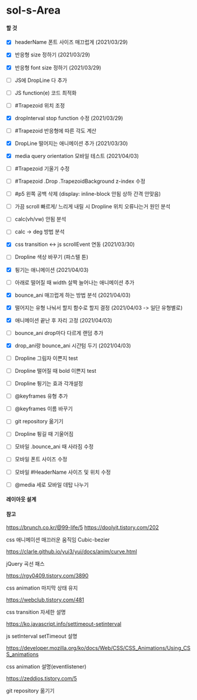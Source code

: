 # sol-s-Area



#### 할 것

- [x] headerName 폰트 사이즈 매끄럽게 (2021/03/29)
- [x] 반응형 size 정하기 (2021/03/29)
- [x] 반응형 font size 정하기 (2021/03/29)
- [ ] JS에 DropLine 다 추가
- [ ] JS function(e) 코드 최적화
- [ ] #Trapezoid 위치 조정
- [x] dropInterval stop function 수정 (2021/03/29)
- [ ] #Trapezoid 반응형에 따른 각도 계산
- [x] DropLine 떨어지는 애니메이션 추가 (2021/03/30)
- [x] media query orientation 모바일 테스트 (2021/04/03)
- [ ] #Trapezoid 기울기 수정
- [ ] #Trapezoid .Drop .TrapezoidBackground z-index 수정
- [ ] #p5 왼쪽 공백 삭제 (display: inline-block 안됨 상하 간격 안맞음)
- [ ] 가끔 scroll 빠르게/ 느리게 내릴 시 Dropline 위치 오류나는거 원인 분석
- [ ] calc(vh/vw) 안됨 분석
- [ ] calc -> deg 방법 분석
- [x] css transition <-> js scrollEvent 연동 (2021/03/30)
- [ ] Dropline 색상 바꾸기 (파스텔 톤)
- [x] 튕기는 애니메이션 (2021/04/03)
- [ ] 아래로 떨어질 때 width 살짝 늘어나는 애니메이션 추가
- [x] bounce_ani 매끄럽게 하는 방법 분석 (2021/04/03)
- [x] 떨어지는 유형 나눠서 할지 함수로 할지 결정 (2021/04/03 -> 일단 유형별로)
- [x] 애니메이션 끝난 후 자리 고정 (2021/04/03)
- [ ] bounce_ani drop마다 다르게 랜덤 추가
- [x] drop_ani랑 bounce_ani 시간텀 두기 (2021/04/03)
- [ ] Dropline 그림자 이쁜지 test
- [ ] Dropline 떨어질 때 bold 이쁜지 test
- [ ] Dropline 튕기는 효과 각개설정
- [ ] @keyframes 유형 추가
- [ ] @keyframes 이름 바꾸기
- [ ] git repository 옮기기
- [ ] Dropline 튕길 때 기울어짐
- [ ] 모바일 .bounce_ani 때 사라짐 수정
- [ ] 모바일 폰트 사이즈 수정
- [ ] 모바일 #HeaderName 사이즈 및 위치 수정
- [ ] @media 세로 모바일 데탑 나누기





#### 레이아웃 설계






#### 참고

https://brunch.co.kr/@99-life/5
https://doolyit.tistory.com/202


css 애니메이션 매끄러운 움직임 Cubic-bezier

https://clarle.github.io/yui3/yui/docs/anim/curve.html


jQuery 곡선 패스

https://rgy0409.tistory.com/3890


css animation 마지막 상태 유지

https://webclub.tistory.com/481


css transition 자세한 설명

https://ko.javascript.info/settimeout-setinterval


js setInterval setTimeout 설명

https://developer.mozilla.org/ko/docs/Web/CSS/CSS_Animations/Using_CSS_animations


css animation 설명(eventlistener)

https://zeddios.tistory.com/5


git repository  옮기기




